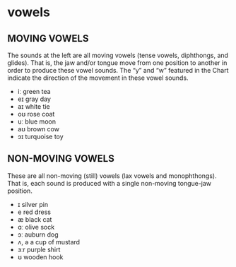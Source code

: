 # vowels

## MOVING VOWELS
The sounds at the left are all moving vowels (tense vowels, diphthongs, and glides). That is, the jaw and/or tongue move from one position to another in order to produce these vowel sounds. The “y” and “w” featured in the Chart indicate the direction of the movement in these vowel sounds.

* iː green tea
* eɪ gray day
* aɪ white tie
* oʊ rose coat
* uː blue moon
* aʊ brown cow
* ɔɪ turquoise toy

## NON-MOVING VOWELS
These are all non-moving (still) vowels (lax vowels and monophthongs). That is, each sound is produced with a single non-moving tongue-jaw position.
* ɪ silver pin
* e red dress
* æ black cat
* ɑː olive sock
* ɔː auburn dog
* ʌ, ə a cup of mustard
* ɜːr purple shirt
* ʊ wooden hook
